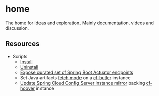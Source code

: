 # home

The home for ideas and exploration.  Mainly documentation, videos and discussion.

## Resources

* Scripts
  * [Install](scripts/e2e-install.sh)
  * [Uninstall](scripts/e2e-uninstall.sh)
  * [Expose curated set of Spring Boot Actuator endpoints](scripts/expose-actuator-endpoints.sh)
  * Set Java artifacts [fetch mode](scripts/set-java-artifacts-fetch-mode.sh) on a [cf-butler](https://github.com/cf-toolsuite/cf-butler/blob/main/docs/ENDPOINTS.md#java-applications) instance
  * [Update Spring Cloud Config Server instance mirror](scripts/update-config-service-mirrors.sh) backing [cf-hoover](https://github.com/cf-toolsuite/cf-hoover?tab=readme-ov-file#minimum-required-keys) instance
